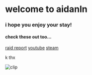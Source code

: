 # welcome to aidanln

### i hope you enjoy your stay!

#### check these out too...
<a href="https://raid.report/pc/4611686018501676965">raid report</a>
<a href="https://www.youtube.com/@spycat_">youtube</a>
<a href="https://steamcommunity.com/id/spycat_/">steam</a>

<p>k thx</p>
<img alt="clip" src="clip.gif"></img>